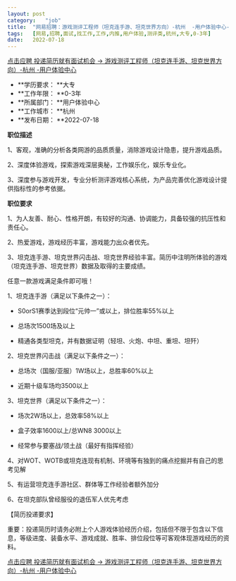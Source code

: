 ```yaml
---
layout:	post
category:	"job"
title:	"网易招聘：游戏测评工程师（坦克连手游、坦克世界方向）-杭州  -用户体验中心-用户体验-测评类-杭州大专0-3年"
tags:	[网易,招聘,面试,找工作,工作,内推,用户体验,测评类,杭州,大专,0-3年]
date:	2022-07-18
---
```


[点击应聘 投递简历就有面试机会 ->  游戏测评工程师（坦克连手游、坦克世界方向）-杭州  -用户体验中心](http://mobile.bole.netease.com/bole/boleDetail?id=40935&employeeId=346f03c3cda5f04c&key=all)



- **学历要求： **大专
- **工作年限： **0-3年
- **所属部门： **用户体验中心
- **工作城市： **杭州
- **发布日期： **2022-07-18



**职位描述**

1、客观，准确的分析各类网游的品质质量，消除游戏设计隐患，提升游戏品质。

2、深度体验游戏，探索游戏深层奥秘，工作娱乐化，娱乐专业化。

3、深度参与游戏开发，专业分析测评游戏核心系统，为产品完善优化游戏设计提供指标性的参考依据。



**职位要求**

1、为人友善、耐心、性格开朗，有较好的沟通、协调能力，具备较强的抗压性和责任心。

2、热爱游戏，游戏经历丰富，游戏能力出众者优先。

3、坦克连手游、坦克世界闪击战、坦克世界经验丰富。简历中注明所体验的游戏（坦克连手游、坦克世界）数据及取得的主要成绩。



任意一款游戏满足条件即可哦！



1、坦克连手游（满足以下条件之一）：

- S0orS1赛季达到段位“元帅一”或以上，排位胜率55%以上

- 总场次1500场及以上

- 精通各类型坦克，并有数据证明（轻坦、火炮、中坦、重坦、坦歼）

2、坦克世界闪击战（满足以下条件之一）：

- 总场次（国服/亚服）1W场以上，总胜率60%以上

- 近期十级车场均3500以上

3、坦克世界（满足以下条件之一）：

- 场次2W场以上，总效率58%以上

- 盒子效率1600以上/总WN8 3000以上

- 经常参与要塞战/领土战（最好有指挥经验）



4、对WOT、WOTB或坦克连现有机制、环境等有独到的痛点挖掘并有自己的思考见解

5、有运营坦克连手游社区、群体等工作经验者额外加分

6、在坦克部队曾经服役的退伍军人优先考虑



【简历投递要求】

重要：投递简历时请务必附上个人游戏体验经历介绍，包括但不限于包含以下信息，等级进度、装备水平、游戏成就、胜率、排位段位等可客观体现游戏经历的资料。



[点击应聘 投递简历就有面试机会 ->  游戏测评工程师（坦克连手游、坦克世界方向）-杭州  -用户体验中心](http://mobile.bole.netease.com/bole/boleDetail?id=40935&employeeId=346f03c3cda5f04c&key=all)
